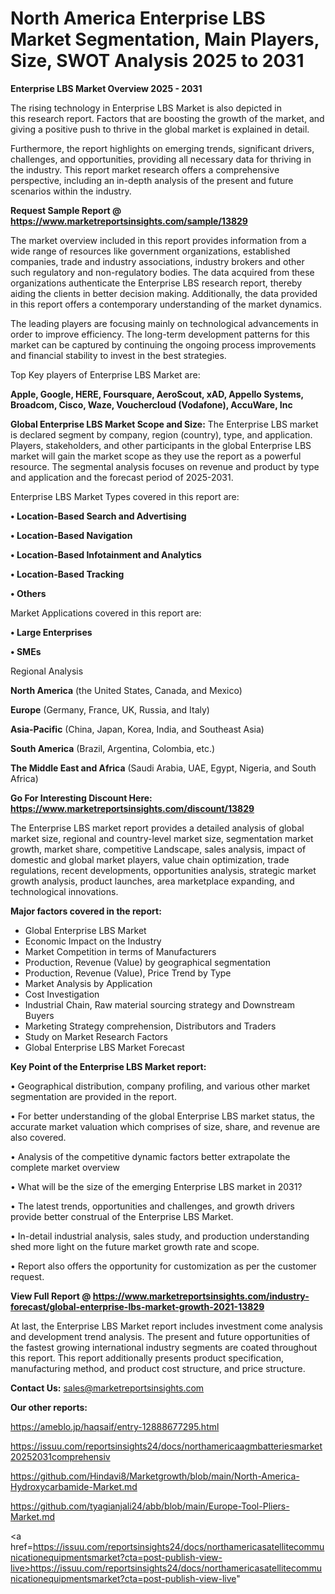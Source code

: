  # North America Enterprise LBS Market Segmentation, Main Players, Size, SWOT Analysis 2025 to 2031

<Strong> Enterprise LBS Market Overview 2025 - 2031</strong>

The rising technology in Enterprise LBS Market is also depicted in this research report. Factors that are boosting the growth of the market, and giving a positive push to thrive in the global market is explained in detail.

Furthermore, the report highlights on emerging trends, significant drivers, challenges, and opportunities, providing all necessary data for thriving in the industry. This report market research offers a comprehensive perspective, including an in-depth analysis of the present and future scenarios within the industry.

<strong>Request Sample Report @ <a href=https://www.marketreportsinsights.com/sample/13829>https://www.marketreportsinsights.com/sample/13829</a></strong>

The market overview included in this report provides information from a wide range of resources like government organizations, established companies, trade and industry associations, industry brokers and other such regulatory and non-regulatory bodies. The data acquired from these organizations authenticate the Enterprise LBS research report, thereby aiding the clients in better decision making. Additionally, the data provided in this report offers a contemporary understanding of the market dynamics.

The leading players are focusing mainly on technological advancements in order to improve efficiency. The long-term development patterns for this market can be captured by continuing the ongoing process improvements and financial stability to invest in the best strategies.

Top Key players of Enterprise LBS Market are:

<strong>Apple, Google, HERE, Foursquare, AeroScout, xAD, Appello Systems, Broadcom, Cisco, Waze, Vouchercloud (Vodafone), AccuWare, Inc</strong>

<strong><b>Global Enterprise LBS Market Scope and Size:</b></strong>
The Enterprise LBS market is declared segment by company, region (country), type, and application. Players, stakeholders, and other participants in the global Enterprise LBS market will gain the market scope as they use the report as a powerful resource. The segmental analysis focuses on revenue and product by type and application and the forecast period of 2025-2031.

Enterprise LBS Market Types covered in this report are:

<strong>• Location-Based Search and Advertising

• Location-Based Navigation

• Location-Based Infotainment and Analytics

• Location-Based Tracking

• Others</strong>

Market Applications covered in this report are:

<strong>• Large Enterprises

• SMEs</strong> 

Regional Analysis

<strong>North America</strong> (the United States, Canada, and Mexico)

<strong>Europe</strong> (Germany, France, UK, Russia, and Italy)

<strong>Asia-Pacific</strong> (China, Japan, Korea, India, and Southeast Asia)

<strong>South America</strong> (Brazil, Argentina, Colombia, etc.)

<strong>The Middle East and Africa</strong> (Saudi Arabia, UAE, Egypt, Nigeria, and South Africa)

<strong>Go For Interesting Discount Here: <a href=https://www.marketreportsinsights.com/discount/13829>https://www.marketreportsinsights.com/discount/13829</a></strong>

The Enterprise LBS market report provides a detailed analysis of global market size, regional and country-level market size, segmentation market growth, market share, competitive Landscape, sales analysis, impact of domestic and global market players, value chain optimization, trade regulations, recent developments, opportunities analysis, strategic market growth analysis, product launches, area marketplace expanding, and technological innovations.

<strong><b>Major factors covered in the report:</b></strong>
<ul>
  <li>Global Enterprise LBS Market </li>
  <li>Economic Impact on the Industry</li>
  <li>Market Competition in terms of Manufacturers</li>
  <li>Production, Revenue (Value) by geographical segmentation</li>
  <li>Production, Revenue (Value), Price Trend by Type</li>
  <li>Market Analysis by Application</li>
  <li>Cost Investigation</li>
  <li>Industrial Chain, Raw material sourcing strategy and Downstream Buyers</li>
  <li>Marketing Strategy comprehension, Distributors and Traders</li>
  <li>Study on Market Research Factors</li>
  <li>Global Enterprise LBS Market Forecast</li>
</ul>

<strong><b>Key Point of the Enterprise LBS Market report:</b></strong>

• Geographical distribution, company profiling, and various other market segmentation are provided in the report.

• For better understanding of the global Enterprise LBS market status, the accurate market valuation which comprises of size, share, and revenue are also covered.

• Analysis of the competitive dynamic factors better extrapolate the complete market overview

• What will be the size of the emerging Enterprise LBS market in 2031?

• The latest trends, opportunities and challenges, and growth drivers provide better construal of the Enterprise LBS Market.

• In-detail industrial analysis, sales study, and production understanding shed more light on the future market growth rate and scope.

• Report also offers the opportunity for customization as per the customer request.

<strong><b>View Full Report @ <a href=https://www.marketreportsinsights.com/industry-forecast/global-enterprise-lbs-market-growth-2021-13829>https://www.marketreportsinsights.com/industry-forecast/global-enterprise-lbs-market-growth-2021-13829</a></b></strong>


At last, the Enterprise LBS Market report includes investment come analysis and development trend analysis. The present and future opportunities of the fastest growing international industry segments are coated throughout this report. This report additionally presents product specification, manufacturing method, and product cost structure, and price structure.

<strong>Contact Us:</strong>
sales@marketreportsinsights.com

<strong>Our other reports:</strong>

<a href=https://ameblo.jp/haqsaif/entry-12888677295.html>https://ameblo.jp/haqsaif/entry-12888677295.html</a>

<a href=https://issuu.com/reportsinsights24/docs/northamericaagmbatteriesmarket20252031comprehensiv>https://issuu.com/reportsinsights24/docs/northamericaagmbatteriesmarket20252031comprehensiv</a>

<a href=https://github.com/Hindavi8/Marketgrowth/blob/main/North-America-Hydroxycarbamide-Market.md>https://github.com/Hindavi8/Marketgrowth/blob/main/North-America-Hydroxycarbamide-Market.md</a>

<a href=https://github.com/tyagianjali24/abb/blob/main/Europe-Tool-Pliers-Market.md>https://github.com/tyagianjali24/abb/blob/main/Europe-Tool-Pliers-Market.md</a>

<a href=https://issuu.com/reportsinsights24/docs/northamericasatellitecommunicationequipmentsmarket?cta=post-publish-view-live>https://issuu.com/reportsinsights24/docs/northamericasatellitecommunicationequipmentsmarket?cta=post-publish-view-live</a>"
